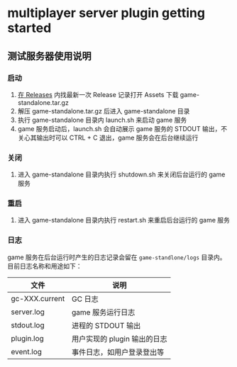 # multiplayer server plugin getting started

## 测试服务器使用说明

### 启动

1. [在 Releases](https://github.com/leancloud/multiplayer-server-plugin-getting-started/releases) 内找最新一次 Release 记录打开 Assets 下载 game-standalone.tar.gz 
1. 解压 game-standalone.tar.gz 后进入 game-standalone 目录
1. 执行 game-standalone 目录内 launch.sh 来启动 game 服务
1. game 服务启动后，launch.sh 会自动展示 game 服务的 STDOUT 输出，不关心其输出时可以 CTRL + C 退出，game 服务会在后台继续运行

### 关闭

1. 进入 game-standalone 目录内执行 shutdown.sh 来关闭后台运行的 game 服务

### 重启

1. 进入 game-standalone 目录内执行 restart.sh 来重启后台运行的 game 服务

### 日志

game 服务在后台运行时产生的日志记录会留在 `game-standlone/logs` 目录内。目前日志名称和用途如下：

文件 | 说明
---- | ---
gc-XXX.current | GC 日志
server.log | game 服务运行日志
stdout.log | 进程的 STDOUT 输出
plugin.log | 用户实现的 plugin 输出的日志
event.log | 事件日志，如用户登录登出等
